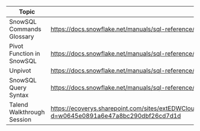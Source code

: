

| Topic	 |Link  |
|--|--|
| SnowSQL Commands Glossary | https://docs.snowflake.net/manuals/sql-reference/sql-all.html |
| Pivot Function in SnowSQL | https://docs.snowflake.net/manuals/sql-reference/constructs/pivot.html |
| Unpivot	 | https://docs.snowflake.net/manuals/sql-reference/constructs/unpivot.html |
| SnowSQL Query Syntax | https://docs.snowflake.net/manuals/sql-reference/constructs.html |
|Talend Walkthrough Session|https://ecoverys.sharepoint.com/sites/extEDWCloudMigration/Documents/Coverys_TalendWalkthrough_Session1.pptx?d=w0645e0891a6e47a8bc290dbf26cd7d1d|



	
